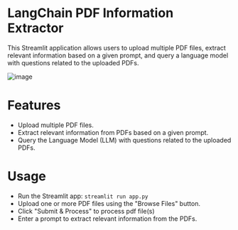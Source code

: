# LangChain PDF Information Extractor
This Streamlit application allows users to upload multiple PDF files, extract relevant information based on a given prompt, and query a language model with questions related to the uploaded PDFs.

![image](https://github.com/itsjacobjoy/PDF-Miner---Gemini/assets/85170484/b9c8e481-b11f-4e5f-bfde-664fa9afd5a1)

# Features
- Upload multiple PDF files.
- Extract relevant information from PDFs based on a given prompt.
- Query the Language Model (LLM) with questions related to the uploaded PDFs.

# Usage
- Run the Streamlit app:
`streamlit run app.py`
- Upload one or more PDF files using the "Browse Files" button.
- Click "Submit & Process" to process pdf file(s)
- Enter a prompt to extract relevant information from the PDFs.
